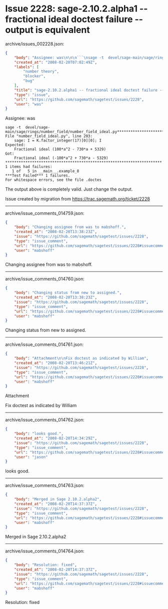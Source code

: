 # Issue 2228: sage-2.10.2.alpha1 -- fractional ideal doctest failure -- output is equivalent

archive/issues_002228.json:
```json
{
    "body": "Assignee: was\n\n\n```\nsage -t  devel/sage-main/sage/rings/number_field/number_field_ideal.py**********************************************************************\nFile \"number_field_ideal.py\", line 203:\n    sage: I = K.factor_integer(17)[0][0]; I\nExpected:\n    Fractional ideal (100*a^2 - 730*a + 5329)\nGot:\n    Fractional ideal (-100*a^2 + 730*a - 5329)\n**********************************************************************\n1 items had failures:\n   1 of   5 in __main__.example_8\n***Test Failed*** 1 failures.\nFor whitespace errors, see the file .doctes\n```\n\n\nThe output above is completely valid.  Just change the output.\n\nIssue created by migration from https://trac.sagemath.org/ticket/2228\n\n",
    "created_at": "2008-02-20T07:02:49Z",
    "labels": [
        "number theory",
        "blocker",
        "bug"
    ],
    "title": "sage-2.10.2.alpha1 -- fractional ideal doctest failure -- output is equivalent",
    "type": "issue",
    "url": "https://github.com/sagemath/sagetest/issues/2228",
    "user": "was"
}
```
Assignee: was


```
sage -t  devel/sage-main/sage/rings/number_field/number_field_ideal.py**********************************************************************
File "number_field_ideal.py", line 203:
    sage: I = K.factor_integer(17)[0][0]; I
Expected:
    Fractional ideal (100*a^2 - 730*a + 5329)
Got:
    Fractional ideal (-100*a^2 + 730*a - 5329)
**********************************************************************
1 items had failures:
   1 of   5 in __main__.example_8
***Test Failed*** 1 failures.
For whitespace errors, see the file .doctes
```


The output above is completely valid.  Just change the output.

Issue created by migration from https://trac.sagemath.org/ticket/2228





---

archive/issue_comments_014759.json:
```json
{
    "body": "Changing assignee from was to mabshoff.",
    "created_at": "2008-02-20T13:38:23Z",
    "issue": "https://github.com/sagemath/sagetest/issues/2228",
    "type": "issue_comment",
    "url": "https://github.com/sagemath/sagetest/issues/2228#issuecomment-14759",
    "user": "mabshoff"
}
```

Changing assignee from was to mabshoff.



---

archive/issue_comments_014760.json:
```json
{
    "body": "Changing status from new to assigned.",
    "created_at": "2008-02-20T13:38:23Z",
    "issue": "https://github.com/sagemath/sagetest/issues/2228",
    "type": "issue_comment",
    "url": "https://github.com/sagemath/sagetest/issues/2228#issuecomment-14760",
    "user": "mabshoff"
}
```

Changing status from new to assigned.



---

archive/issue_comments_014761.json:
```json
{
    "body": "Attachment\n\nFix doctest as indicated by William",
    "created_at": "2008-02-20T13:46:21Z",
    "issue": "https://github.com/sagemath/sagetest/issues/2228",
    "type": "issue_comment",
    "url": "https://github.com/sagemath/sagetest/issues/2228#issuecomment-14761",
    "user": "mabshoff"
}
```

Attachment

Fix doctest as indicated by William



---

archive/issue_comments_014762.json:
```json
{
    "body": "looks good.",
    "created_at": "2008-02-20T14:34:29Z",
    "issue": "https://github.com/sagemath/sagetest/issues/2228",
    "type": "issue_comment",
    "url": "https://github.com/sagemath/sagetest/issues/2228#issuecomment-14762",
    "user": "jason"
}
```

looks good.



---

archive/issue_comments_014763.json:
```json
{
    "body": "Merged in Sage 2.10.2.alpha2",
    "created_at": "2008-02-20T14:37:37Z",
    "issue": "https://github.com/sagemath/sagetest/issues/2228",
    "type": "issue_comment",
    "url": "https://github.com/sagemath/sagetest/issues/2228#issuecomment-14763",
    "user": "mabshoff"
}
```

Merged in Sage 2.10.2.alpha2



---

archive/issue_comments_014764.json:
```json
{
    "body": "Resolution: fixed",
    "created_at": "2008-02-20T14:37:37Z",
    "issue": "https://github.com/sagemath/sagetest/issues/2228",
    "type": "issue_comment",
    "url": "https://github.com/sagemath/sagetest/issues/2228#issuecomment-14764",
    "user": "mabshoff"
}
```

Resolution: fixed
